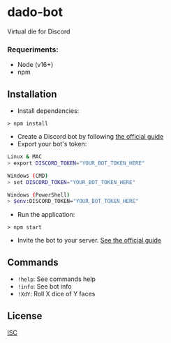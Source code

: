 # dado-bot

Virtual die for Discord

### Requeriments:
- Node (v16+)
- npm

## Installation
- Install dependencies:
```
> npm install
```
- Create a Discord bot by following [the official guide](https://discordjs.guide/preparations/setting-up-a-bot-application.html)
- Export your bot's token:
  
```bash
Linux & MAC
> export DISCORD_TOKEN="YOUR_BOT_TOKEN_HERE"
```
```bash
Windows (CMD)
> set DISCORD_TOKEN="YOUR_BOT_TOKEN_HERE"
```
```bash
Windows (PowerShell)
> $env:DISCORD_TOKEN="YOUR_BOT_TOKEN_HERE"
```
- Run the application:
```
> npm start
```
- Invite the bot to your server. [See the official guide](https://discordjs.guide/preparations/adding-your-bot-to-servers.html#bot-invite-links)

## Commands
- `!help`: See commands help
- `!info`: See bot info
- `!XdY`: Roll X dice of Y faces

## License
[ISC](https://en.wikipedia.org/wiki/ISC_license)